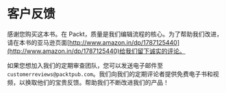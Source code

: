 # 客户反馈

感谢您购买这本书。在 Packt，质量是我们编辑流程的核心。为了帮助我们改进，请在本书的亚马逊页面[http://www.amazon.in/dp/1787125440](http://www.amazon.in/dp/1787125440)给我们留下诚实的评论。

如果您想加入我们的定期审查团队，您可以发送电子邮件至`customerreviews@packtpub.com`。我们向我们的定期评论者提供免费电子书和视频，以换取他们的宝贵反馈。帮助我们不断改进我们的产品！
